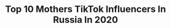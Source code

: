---
title: Top 10 Mothers TikTok Influencers In Russia In 2020
description: >-
  Find top mothers TikTok influencers in Russia in 2020. Most popular hashtags: #motherrussia #love #mothersday #danceteam.
platform: TikTok
profiles:
  - username: "karinalotfullina"
    fullname: >-
      Karina Lotfullina
    location: "Russia"
    followers: 5462
    engagement: 1458
    commentsToLikes: 0.134979
    id: cka68d952obyt0i787kl3rrha
    verified: false
    hashtags: "#motherofdragons, #gameofthrones, #winterishere, #challenge"
  - username: "__kim_taeyeon__"
    fullname: >-
      🌿🍑 김 태연 🍑🌿
    location: "Russia"
    followers: 8174
    engagement: 2158
    commentsToLikes: 0.023540
    id: ck9bxcs3wmi6a0j78zko7r5dc
    verified: false
    hashtags: "#life, #fandom, #blackpink, #kidol"
  - username: "manu_sikandar"
    fullname: >-
      Mahin Sikandar✨
    location: "Russia"
    followers: 541737
    engagement: 891
    commentsToLikes: 0.029286
    id: ck900x8dwaw2j0j78osaq480k
    verified: false
    hashtags: "#jehovedujadil, #treanding, #alltimefav, #bollywood"
  - username: "nastyaopasnaya"
    fullname: >-
      Nastya Opasnaya
    location: "Russia"
    followers: 35492
    engagement: 606
    commentsToLikes: 0.024513
    id: ck9jvfclbs0rk0j78wniv12et
    verified: false
    hashtags: "#skylovers, #grandfather, #afrohair, #hiphopteam"
  - username: "s.h.o.r.t.sanchariii"
    fullname: >-
      Sanchari Mukhopadhyay 
    location: "Russia"
    followers: 128586
    engagement: 1174
    commentsToLikes: 0.006795
    id: ck9m0oeezaodb0j78hrbcu9tz
    verified: false
    hashtags: "#sancharians, #bengali, #love, #coronavirus"
  - username: "malinualien15"
    fullname: >-
      Malinualien15
    location: "Russia"
    followers: 23292
    engagement: 766
    commentsToLikes: 0.009082
    id: cka7nftz4wjqu0i78cgdbc8or
    verified: false
    hashtags: "#blueface, #baby, #wwe, #yunghefner"
  - username: "alinadiamondd"
    fullname: >-
      ★ Alina Diamond ★
    location: "Russia"
    followers: 203656
    engagement: 2143
    commentsToLikes: 0.018454
    id: cka0oehiq3hro0i78euiid10t
    verified: false
    hashtags: "#debbyryan, #zodiacsigns, #clueless, #cherhorowitz"
  - username: "aidaliciouss"
    fullname: >-
      aida
    location: "Russia"
    followers: 428522
    engagement: 1288
    commentsToLikes: 0.035406
    id: ck8tue3frsgr50j785uxtfwpr
    verified: false
    hashtags: ""
---